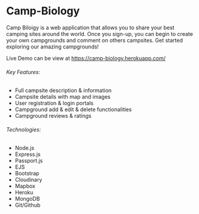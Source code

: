 # Camp-Biology

Camp Biloigy is a web application that allows you to share your best camping sites around the world. Once you sign-up, you can begin to create your own campgrounds and comment on others campsites. Get started exploring our amazing campgrounds!

Live Demo can be view at https://camp-biology.herokuapp.com/

###### Key Features:

- Full campsite description & information
- Campsite details with map and images
- User registration & login portals
- Campground add & edit & delete functionalities
- Campground reviews & ratings

###### Technologies:

- Node.js
- Express.js
- Passport.js
- EJS
- Bootstrap
- Cloudinary
- Mapbox
- Heroku
- MongoDB
- Git/Github
